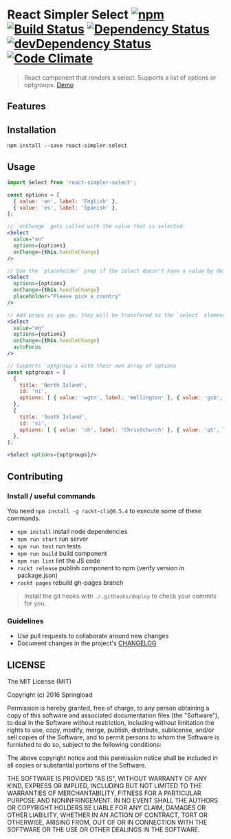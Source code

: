 React Simpler Select [![npm](https://img.shields.io/npm/v/react-simpler-select.svg)](https://www.npmjs.com/package/react-simpler-select) [![Build Status](https://travis-ci.org/springload/react-simpler-select.svg?branch=master)](https://travis-ci.org/springload/react-simpler-select) [![Dependency Status](https://david-dm.org/springload/react-simpler-select.svg)](https://david-dm.org/springload/react-simpler-select) [![devDependency Status](https://david-dm.org/springload/react-simpler-select/dev-status.svg)](https://david-dm.org/springload/react-simpler-select#info=devDependencies) [![Code Climate](https://codeclimate.com/github/springload/react-simpler-select/badges/gpa.svg)](https://codeclimate.com/github/springload/react-simpler-select)
===================

> React component that renders a select. Supports a list of options or optgroups. [Demo](https://springload.github.io/react-simpler-select/)

## Features

## Installation

`npm install --save react-simpler-select`

## Usage

```jsx
import Select from 'react-simpler-select';

const options = [
  { value: 'en', label: 'English' },
  { value: 'es', label: 'Spanish' },
];

// `onChange` gets called with the value that is selected.
<Select
  value="en"
  options={options}
  onChange={this.handleChange}
/>

// Use the `placeholder` prop if the select doesn't have a value by default:
<Select
  options={options}
  onChange={this.handleChange}
  placeholder="Please pick a country"
/>

// Add props as you go, they will be transfered to the `select` element.
<Select
  value="en"
  options={options}
  onChange={this.handleChange}
  autoFocus
/>

// Supports `optgroup`s with their own array of options
const optgroups = [
  {
    title: 'North Island',
    id: 'ni',
    options: [ { value: 'wgtn', label: 'Wellington' }, { value: 'gsb', label: 'Gisbourne' } ]
  },
  {
    title: 'South Island',
    id: 'si',
    options: [ { value: 'ch', label: 'Christchurch' }, { value: 'qt', label: 'Queenstown' } ]
  },
];

<Select options={optgroups}/>
```

## Contributing

### Install / useful commands

You need `npm install -g rackt-cli@0.5.4` to execute some of these commands.

- `npm install` install node dependencies
- `npm run start` run server
- `npm run test` run tests
- `npm run build` build component
- `npm run lint` lint the JS code
- `rackt release` publish component to npm (verify version in package.json)
- `rackt pages` rebuild gh-pages branch

> Install the git hooks with `./.githooks/deploy` to check your commits for you.

### Guidelines

- Use pull requests to collaborate around new changes
- Document changes in the project's [CHANGELOG](CHANGELOG.md)

## LICENSE

The MIT License (MIT)

Copyright (c) 2016 Springload

Permission is hereby granted, free of charge, to any person obtaining a copy
of this software and associated documentation files (the "Software"), to deal
in the Software without restriction, including without limitation the rights
to use, copy, modify, merge, publish, distribute, sublicense, and/or sell
copies of the Software, and to permit persons to whom the Software is
furnished to do so, subject to the following conditions:

The above copyright notice and this permission notice shall be included in all
copies or substantial portions of the Software.

THE SOFTWARE IS PROVIDED "AS IS", WITHOUT WARRANTY OF ANY KIND, EXPRESS OR
IMPLIED, INCLUDING BUT NOT LIMITED TO THE WARRANTIES OF MERCHANTABILITY,
FITNESS FOR A PARTICULAR PURPOSE AND NONINFRINGEMENT. IN NO EVENT SHALL THE
AUTHORS OR COPYRIGHT HOLDERS BE LIABLE FOR ANY CLAIM, DAMAGES OR OTHER
LIABILITY, WHETHER IN AN ACTION OF CONTRACT, TORT OR OTHERWISE, ARISING FROM,
OUT OF OR IN CONNECTION WITH THE SOFTWARE OR THE USE OR OTHER DEALINGS IN THE
SOFTWARE.


